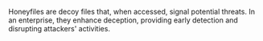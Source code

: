Honeyfiles are decoy files that, when accessed, signal potential threats. In an enterprise, they enhance deception, providing early detection and disrupting attackers' activities.